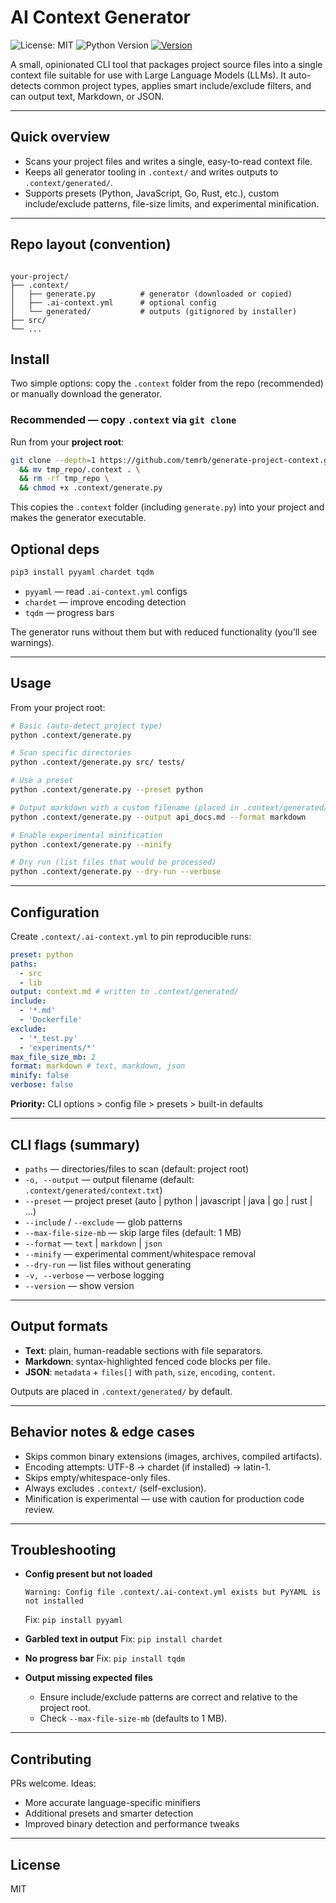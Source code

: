 # AI Context Generator

![License: MIT](https://img.shields.io/badge/License-MIT-blue.svg)
![Python Version](https://img.shields.io/badge/python-3.8+-blue.svg)
[![Version](https://img.shields.io/badge/version-5.0.0-brightgreen.svg)]()

A small, opinionated CLI tool that packages project source files into a single context file suitable for use with Large Language Models (LLMs). It auto-detects common project types, applies smart include/exclude filters, and can output text, Markdown, or JSON.

---

## Quick overview

- Scans your project files and writes a single, easy-to-read context file.
- Keeps all generator tooling in `.context/` and writes outputs to `.context/generated/`.
- Supports presets (Python, JavaScript, Go, Rust, etc.), custom include/exclude patterns, file-size limits, and experimental minification.

---

## Repo layout (convention)

```

your-project/
├── .context/
│   ├── generate.py          # generator (downloaded or copied)
│   ├── .ai-context.yml      # optional config
│   └── generated/           # outputs (gitignored by installer)
├── src/
└── ...

```

## Install

Two simple options: copy the `.context` folder from the repo (recommended) or manually download the generator.

### Recommended — copy `.context` via `git clone`

Run from your **project root**:

```bash
git clone --depth=1 https://github.com/temrb/generate-project-context.git tmp_repo \
  && mv tmp_repo/.context . \
  && rm -rf tmp_repo \
  && chmod +x .context/generate.py
```

This copies the `.context` folder (including `generate.py`) into your project and makes the generator executable.

## Optional deps

```bash
pip3 install pyyaml chardet tqdm
```

- `pyyaml` — read `.ai-context.yml` configs
- `chardet` — improve encoding detection
- `tqdm` — progress bars

The generator runs without them but with reduced functionality (you’ll see warnings).

---

## Usage

From your project root:

```bash
# Basic (auto-detect project type)
python .context/generate.py

# Scan specific directories
python .context/generate.py src/ tests/

# Use a preset
python .context/generate.py --preset python

# Output markdown with a custom filename (placed in .context/generated/)
python .context/generate.py --output api_docs.md --format markdown

# Enable experimental minification
python .context/generate.py --minify

# Dry run (list files that would be processed)
python .context/generate.py --dry-run --verbose
```

---

## Configuration

Create `.context/.ai-context.yml` to pin reproducible runs:

```yaml
preset: python
paths:
  - src
  - lib
output: context.md # written to .context/generated/
include:
  - '*.md'
  - 'Dockerfile'
exclude:
  - '*_test.py'
  - 'experiments/*'
max_file_size_mb: 2
format: markdown # text, markdown, json
minify: false
verbose: false
```

**Priority:** CLI options > config file > presets > built-in defaults

---

## CLI flags (summary)

- `paths` — directories/files to scan (default: project root)
- `-o, --output` — output filename (default: `.context/generated/context.txt`)
- `--preset` — project preset (auto | python | javascript | java | go | rust | ...)
- `--include` / `--exclude` — glob patterns
- `--max-file-size-mb` — skip large files (default: 1 MB)
- `--format` — `text` | `markdown` | `json`
- `--minify` — experimental comment/whitespace removal
- `--dry-run` — list files without generating
- `-v, --verbose` — verbose logging
- `--version` — show version

---

## Output formats

- **Text**: plain, human-readable sections with file separators.
- **Markdown**: syntax-highlighted fenced code blocks per file.
- **JSON**: `metadata` + `files[]` with `path`, `size`, `encoding`, `content`.

Outputs are placed in `.context/generated/` by default.

---

## Behavior notes & edge cases

- Skips common binary extensions (images, archives, compiled artifacts).
- Encoding attempts: UTF-8 → chardet (if installed) → latin-1.
- Skips empty/whitespace-only files.
- Always excludes `.context/` (self-exclusion).
- Minification is experimental — use with caution for production code review.

---

## Troubleshooting

- **Config present but not loaded**

  ```
  Warning: Config file .context/.ai-context.yml exists but PyYAML is not installed
  ```

  Fix: `pip install pyyaml`

- **Garbled text in output**
  Fix: `pip install chardet`

- **No progress bar**
  Fix: `pip install tqdm`

- **Output missing expected files**

  - Ensure include/exclude patterns are correct and relative to the project root.
  - Check `--max-file-size-mb` (defaults to 1 MB).

---

## Contributing

PRs welcome. Ideas:

- More accurate language-specific minifiers
- Additional presets and smarter detection
- Improved binary detection and performance tweaks

---

## License

MIT
